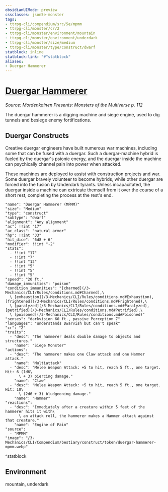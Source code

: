 ```yaml
---
obsidianUIMode: preview
cssclasses: json5e-monster
tags:
- ttrpg-cli/compendium/src/5e/mpmm
- ttrpg-cli/monster/cr/2
- ttrpg-cli/monster/environment/mountain
- ttrpg-cli/monster/environment/underdark
- ttrpg-cli/monster/size/medium
- ttrpg-cli/monster/type/construct/dwarf
statblock: inline
statblock-link: "#^statblock"
aliases:
- Duergar Hammerer
---
```

# [Duergar Hammerer](3-Mechanics\CLI\Compendium\bestiary\construct/duergar-hammerer-mpmm.md)
*Source: Mordenkainen Presents: Monsters of the Multiverse p. 112*  

The duergar hammerer is a digging machine and siege engine, used to dig tunnels and besiege enemy fortifications.

## Duergar Constructs

Creative duergar engineers have built numerous war machines, including some that can be fused with a duergar. Such a duergar-machine hybrid is fueled by the duergar's psionic energy, and the duergar inside the machine can psychically channel pain into power when attacked.

These machines are deployed to assist with construction projects and war. Some duergar bravely volunteer to become hybrids, while other duergar are forced into the fusion by Underdark tyrants. Unless incapacitated, the duergar inside a machine can extricate themself from it over the course of a short rest, completing the process at the rest's end.

```statblock
"name": "Duergar Hammerer (MPMM)"
"size": "Medium"
"type": "construct"
"subtype": "dwarf"
"alignment": "Any alignment"
"ac": !!int "17"
"ac_class": "natural armor"
"hp": !!int "33"
"hit_dice": "6d8 + 6"
"modifier": !!int "-2"
"stats":
  - !!int "17"
  - !!int "7"
  - !!int "12"
  - !!int "5"
  - !!int "5"
  - !!int "5"
"speed": "20 ft."
"damage_immunities": "poison"
"condition_immunities": "[charmed](/3-Mechanics/CLI/Rules/conditions.md#Charmed),\
  \ [exhaustion](/3-Mechanics/CLI/Rules/conditions.md#Exhaustion), [frightened](/3-Mechanics/CLI/Rules/conditions.md#Frightened),\
  \ [paralyzed](/3-Mechanics/CLI/Rules/conditions.md#Paralyzed), [petrified](/3-Mechanics/CLI/Rules/conditions.md#Petrified),\
  \ [poisoned](/3-Mechanics/CLI/Rules/conditions.md#Poisoned)"
"senses": "darkvision 60 ft., passive Perception 7"
"languages": "understands Dwarvish but can't speak"
"cr": "2"
"traits":
  - "desc": "The hammerer deals double damage to objects and structures."
    "name": "Siege Monster"
"actions":
  - "desc": "The hammerer makes one Claw attack and one Hammer attack."
    "name": "Multiattack"
  - "desc": "Melee Weapon Attack: +5 to hit, reach 5 ft., one target. Hit: 6 (1d6\
      \ + 3) piercing damage."
    "name": "Claw"
  - "desc": "Melee Weapon Attack: +5 to hit, reach 5 ft., one target. Hit: 10\
      \ (2d6 + 3) bludgeoning damage."
    "name": "Hammer"
"reactions":
  - "desc": "Immediately after a creature within 5 feet of the hammerer hits it with\
      \ an attack roll, the hammerer makes a Hammer attack against that creature."
    "name": "Engine of Pain"
"source":
  - "MPMM"
"image": "/3-Mechanics/CLI/Compendium/bestiary/construct/token/duergar-hammerer-mpmm.webp"
```
^statblock

## Environment

mountain, underdark